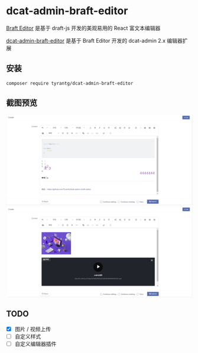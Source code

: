 # dcat-admin-braft-editor

[Braft Editor](https://github.com/margox/braft-editor) 是基于 draft-js 开发的美观易用的 React 富文本编辑器

[dcat-admin-braft-editor](https://github.com/TyrantG/dcat-admin-braft-editor) 是基于 Braft Editor 开发的 dcat-admin 2.x 编辑器扩展

## 安装

```shell script
composer require tyrantg/dcat-admin-braft-editor
```

## 截图预览
![1.png](./resources/screenshots/1.png)
![2.png](./resources/screenshots/2.png)

## TODO

- [x] 图片 / 视频上传
- [ ] 自定义样式
- [ ] 自定义编辑器插件
